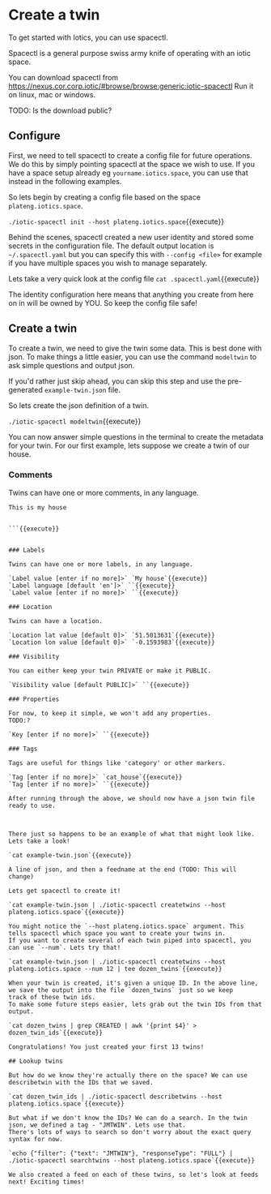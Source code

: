 # Create a twin

To get started with Iotics, you can use spacectl.

Spacectl is a general purpose swiss army knife of operating with an iotic space. 

You can download spacectl from https://nexus.cor.corp.iotic/#browse/browse:generic:iotic-spacectl
Run it on linux, mac or windows.

TODO: Is the download public?

## Configure

First, we need to tell spacectl to create a config file for future operations. We do this by
simply pointing spacectl at the space we wish to use.
If you have a space setup already eg `yourname.iotics.space`, you can use that instead in the following
examples.

So lets begin by creating a config file based on the space `plateng.iotics.space`.

`./iotic-spacectl init --host plateng.iotics.space`{{execute}}

Behind the scenes, spacectl created a new user identity and stored some secrets in the configuration file.
The default output location is `~/.spacectl.yaml` but you can specify this with `--config <file>` for example
if you have multiple spaces you wish to manage separately.

Lets take a very quick look at the config file
`cat .spacectl.yaml`{{execute}}

The identity configuration here means that anything you create from here on in will be owned by YOU. So keep
the config file safe!

## Create a twin

To create a twin, we need to give the twin some data. This is best done with json.
To make things a little easier, you can use the command `modeltwin` to ask simple questions and output json.

If you'd rather just skip ahead, you can skip this step and use the pre-generated `example-twin.json` file.

So lets create the json definition of a twin.

`./iotic-spacectl modeltwin`{{execute}}

You can now answer simple questions in the terminal to create the metadata for your twin.
For our first example, lets suppose we create a twin of our house.

### Comments

Twins can have one or more comments, in any language.

```
This is my house


```{{execute}}


### Labels

Twins can have one or more labels, in any language.

`Label value [enter if no more]>` `My house`{{execute}}
`Label language [default 'en']>` ``{{execute}}
`Label value [enter if no more]>` ``{{execute}}

### Location

Twins can have a location.

`Location lat value [default 0]>` `51.5013631`{{execute}}
`Location lon value [default 0]>` `-0.1593983`{{execute}}

### Visibility

You can either keep your twin PRIVATE or make it PUBLIC.

`Visibility value [default PUBLIC]>` ``{{execute}}

### Properties

For now, to keep it simple, we won't add any properties.
TODO:?

`Key [enter if no more]>` ``{{execute}}

### Tags

Tags are useful for things like 'category' or other markers.

`Tag [enter if no more]>` `cat_house`{{execute}}
`Tag [enter if no more]>` ``{{execute}}

After running through the above, we should now have a json twin file ready to use.



There just so happens to be an example of what that might look like. Lets take a look!

`cat example-twin.json`{{execute}}

A line of json, and then a feedname at the end (TODO: This will change)

Lets get spacectl to create it!

`cat example-twin.json | ./iotic-spacectl createtwins --host plateng.iotics.space`{{execute}}

You might notice the `--host plateng.iotics.space` argument. This tells spacectl which space you want to create your twins in.
If you want to create several of each twin piped into spacectl, you can use `--num`. Lets try that!

`cat example-twin.json | ./iotic-spacectl createtwins --host plateng.iotics.space --num 12 | tee dozen_twins`{{execute}}

When your twin is created, it's given a unique ID. In the above line, we save the output into the file `dozen_twins` just so we keep
track of these twin ids.
To make some future steps easier, lets grab out the twin IDs from that output.

`cat dozen_twins | grep CREATED | awk '{print $4}' > dozen_twin_ids`{{execute}}

Congratulations! You just created your first 13 twins!

## Lookup twins

But how do we know they're actually there on the space? We can use describetwin with the IDs that we saved.

`cat dozen_twin_ids | ./iotic-spacectl describetwins --host plateng.iotics.space`{{execute}}

But what if we don't know the IDs? We can do a search. In the twin json, we defined a tag - "JMTWIN". Lets use that.
There's lots of ways to search so don't worry about the exact query syntax for now.

`echo {"filter": {"text": "JMTWIN"}, "responseType": "FULL"} | ./iotic-spacectl searchtwins --host plateng.iotics.space`{{execute}}

We also created a feed on each of these twins, so let's look at feeds next! Exciting times!
